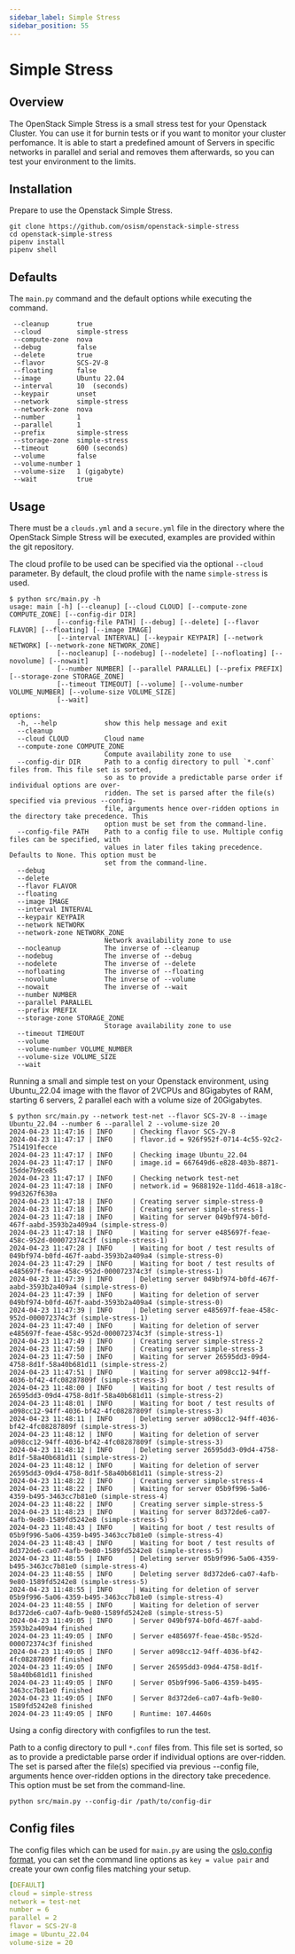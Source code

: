 ```yaml
---
sidebar_label: Simple Stress
sidebar_position: 55
---
```


# Simple Stress

## Overview
The OpenStack Simple Stress is a small stress test for your Openstack Cluster. You can use it for burnin tests or if you want to monitor your cluster perfomance.
It is able to start a predefined amount of Servers in specific networks in parallel and serial and removes them afterwards, so you can test your environment to the limits.

## Installation
Prepare to use the Openstack Simple Stress.

```
git clone https://github.com/osism/openstack-simple-stress
cd openstack-simple-stress
pipenv install
pipenv shell
```

## Defaults

The `main.py` command and the default options while executing the command.

```
 --cleanup       true
 --cloud         simple-stress
 --compute-zone  nova
 --debug         false
 --delete        true
 --flavor        SCS-2V-8
 --floating      false
 --image         Ubuntu 22.04
 --interval      10  (seconds)
 --keypair       unset
 --network       simple-stress
 --network-zone  nova
 --number        1
 --parallel      1
 --prefix        simple-stress
 --storage-zone  simple-stress
 --timeout       600 (seconds)
 --volume        false
 --volume-number 1
 --volume-size   1 (gigabyte)
 --wait          true
```

## Usage

There must be a `clouds.yml` and a `secure.yml` file in the directory where the OpenStack Simple Stress will be executed, examples are provided within the git repository.

The cloud profile to be used can be specified via the optional `--cloud` parameter. By default, the cloud profile with the name `simple-stress` is used.

```
$ python src/main.py -h
usage: main [-h] [--cleanup] [--cloud CLOUD] [--compute-zone COMPUTE_ZONE] [--config-dir DIR]
            [--config-file PATH] [--debug] [--delete] [--flavor FLAVOR] [--floating] [--image IMAGE]
            [--interval INTERVAL] [--keypair KEYPAIR] [--network NETWORK] [--network-zone NETWORK_ZONE]
            [--nocleanup] [--nodebug] [--nodelete] [--nofloating] [--novolume] [--nowait]
            [--number NUMBER] [--parallel PARALLEL] [--prefix PREFIX] [--storage-zone STORAGE_ZONE]
            [--timeout TIMEOUT] [--volume] [--volume-number VOLUME_NUMBER] [--volume-size VOLUME_SIZE]
            [--wait]

options:
  -h, --help            show this help message and exit
  --cleanup
  --cloud CLOUD         Cloud name
  --compute-zone COMPUTE_ZONE
                        Compute availability zone to use
  --config-dir DIR      Path to a config directory to pull `*.conf` files from. This file set is sorted,
                        so as to provide a predictable parse order if individual options are over-
                        ridden. The set is parsed after the file(s) specified via previous --config-
                        file, arguments hence over-ridden options in the directory take precedence. This
                        option must be set from the command-line.
  --config-file PATH    Path to a config file to use. Multiple config files can be specified, with
                        values in later files taking precedence. Defaults to None. This option must be
                        set from the command-line.
  --debug
  --delete
  --flavor FLAVOR
  --floating
  --image IMAGE
  --interval INTERVAL
  --keypair KEYPAIR
  --network NETWORK
  --network-zone NETWORK_ZONE
                        Network availability zone to use
  --nocleanup           The inverse of --cleanup
  --nodebug             The inverse of --debug
  --nodelete            The inverse of --delete
  --nofloating          The inverse of --floating
  --novolume            The inverse of --volume
  --nowait              The inverse of --wait
  --number NUMBER
  --parallel PARALLEL
  --prefix PREFIX
  --storage-zone STORAGE_ZONE
                        Storage availability zone to use
  --timeout TIMEOUT
  --volume
  --volume-number VOLUME_NUMBER
  --volume-size VOLUME_SIZE
  --wait
```

Running a small and simple test on your Openstack environment, using Ubuntu_22.04 image with the flavor of 2VCPUs and 8Gigabytes of RAM, starting 6 servers, 2 parallel each with a volume size of 20Gigabytes.

```
$ python src/main.py --network test-net --flavor SCS-2V-8 --image Ubuntu_22.04 --number 6 --parallel 2 --volume-size 20
2024-04-23 11:47:16 | INFO     | Checking flavor SCS-2V-8
2024-04-23 11:47:17 | INFO     | flavor.id = 926f952f-0714-4c55-92c2-7514191fecce
2024-04-23 11:47:17 | INFO     | Checking image Ubuntu_22.04
2024-04-23 11:47:17 | INFO     | image.id = 667649d6-e828-403b-8871-15dde7b9ce85
2024-04-23 11:47:17 | INFO     | Checking network test-net
2024-04-23 11:47:18 | INFO     | network.id = 9688192e-11dd-4618-a18c-99d3267f630a
2024-04-23 11:47:18 | INFO     | Creating server simple-stress-0
2024-04-23 11:47:18 | INFO     | Creating server simple-stress-1
2024-04-23 11:47:18 | INFO     | Waiting for server 049bf974-b0fd-467f-aabd-3593b2a409a4 (simple-stress-0)
2024-04-23 11:47:18 | INFO     | Waiting for server e485697f-feae-458c-952d-000072374c3f (simple-stress-1)
2024-04-23 11:47:28 | INFO     | Waiting for boot / test results of 049bf974-b0fd-467f-aabd-3593b2a409a4 (simple-stress-0)
2024-04-23 11:47:29 | INFO     | Waiting for boot / test results of e485697f-feae-458c-952d-000072374c3f (simple-stress-1)
2024-04-23 11:47:39 | INFO     | Deleting server 049bf974-b0fd-467f-aabd-3593b2a409a4 (simple-stress-0)
2024-04-23 11:47:39 | INFO     | Waiting for deletion of server 049bf974-b0fd-467f-aabd-3593b2a409a4 (simple-stress-0)
2024-04-23 11:47:39 | INFO     | Deleting server e485697f-feae-458c-952d-000072374c3f (simple-stress-1)
2024-04-23 11:47:40 | INFO     | Waiting for deletion of server e485697f-feae-458c-952d-000072374c3f (simple-stress-1)
2024-04-23 11:47:49 | INFO     | Creating server simple-stress-2
2024-04-23 11:47:50 | INFO     | Creating server simple-stress-3
2024-04-23 11:47:50 | INFO     | Waiting for server 26595dd3-09d4-4758-8d1f-58a40b681d11 (simple-stress-2)
2024-04-23 11:47:51 | INFO     | Waiting for server a098cc12-94ff-4036-bf42-4fc08287809f (simple-stress-3)
2024-04-23 11:48:00 | INFO     | Waiting for boot / test results of 26595dd3-09d4-4758-8d1f-58a40b681d11 (simple-stress-2)
2024-04-23 11:48:01 | INFO     | Waiting for boot / test results of a098cc12-94ff-4036-bf42-4fc08287809f (simple-stress-3)
2024-04-23 11:48:11 | INFO     | Deleting server a098cc12-94ff-4036-bf42-4fc08287809f (simple-stress-3)
2024-04-23 11:48:12 | INFO     | Waiting for deletion of server a098cc12-94ff-4036-bf42-4fc08287809f (simple-stress-3)
2024-04-23 11:48:12 | INFO     | Deleting server 26595dd3-09d4-4758-8d1f-58a40b681d11 (simple-stress-2)
2024-04-23 11:48:12 | INFO     | Waiting for deletion of server 26595dd3-09d4-4758-8d1f-58a40b681d11 (simple-stress-2)
2024-04-23 11:48:22 | INFO     | Creating server simple-stress-4
2024-04-23 11:48:22 | INFO     | Waiting for server 05b9f996-5a06-4359-b495-3463cc7b81e0 (simple-stress-4)
2024-04-23 11:48:22 | INFO     | Creating server simple-stress-5
2024-04-23 11:48:23 | INFO     | Waiting for server 8d372de6-ca07-4afb-9e80-1589fd5242e8 (simple-stress-5)
2024-04-23 11:48:43 | INFO     | Waiting for boot / test results of 05b9f996-5a06-4359-b495-3463cc7b81e0 (simple-stress-4)
2024-04-23 11:48:43 | INFO     | Waiting for boot / test results of 8d372de6-ca07-4afb-9e80-1589fd5242e8 (simple-stress-5)
2024-04-23 11:48:55 | INFO     | Deleting server 05b9f996-5a06-4359-b495-3463cc7b81e0 (simple-stress-4)
2024-04-23 11:48:55 | INFO     | Deleting server 8d372de6-ca07-4afb-9e80-1589fd5242e8 (simple-stress-5)
2024-04-23 11:48:55 | INFO     | Waiting for deletion of server 05b9f996-5a06-4359-b495-3463cc7b81e0 (simple-stress-4)
2024-04-23 11:48:55 | INFO     | Waiting for deletion of server 8d372de6-ca07-4afb-9e80-1589fd5242e8 (simple-stress-5)
2024-04-23 11:49:05 | INFO     | Server 049bf974-b0fd-467f-aabd-3593b2a409a4 finished
2024-04-23 11:49:05 | INFO     | Server e485697f-feae-458c-952d-000072374c3f finished
2024-04-23 11:49:05 | INFO     | Server a098cc12-94ff-4036-bf42-4fc08287809f finished
2024-04-23 11:49:05 | INFO     | Server 26595dd3-09d4-4758-8d1f-58a40b681d11 finished
2024-04-23 11:49:05 | INFO     | Server 05b9f996-5a06-4359-b495-3463cc7b81e0 finished
2024-04-23 11:49:05 | INFO     | Server 8d372de6-ca07-4afb-9e80-1589fd5242e8 finished
2024-04-23 11:49:05 | INFO     | Runtime: 107.4460s
```

Using a config directory with configfiles to run the test.

Path to a config directory to pull `*.conf` files from. This file set is sorted,
so as to provide a predictable parse order if individual options are over-ridden.
The set is parsed after the file(s) specified via previous --config file,
arguments hence over-ridden options in the directory take precedence. This
option must be set from the command-line.


```
python src/main.py --config-dir /path/to/config-dir
```

## Config files

The config files which can be used for `main.py` are using the [oslo.config format](https://docs.openstack.org/oslo.config/latest/configuration/quickstart.html), you can set the command line options as `key = value pair` and create your own config files matching your setup.

```yaml title="mytest.conf"
[DEFAULT]
cloud = simple-stress
network = test-net
number = 6
parallel = 2
flavor = SCS-2V-8
image = Ubuntu_22.04
volume-size = 20
```


